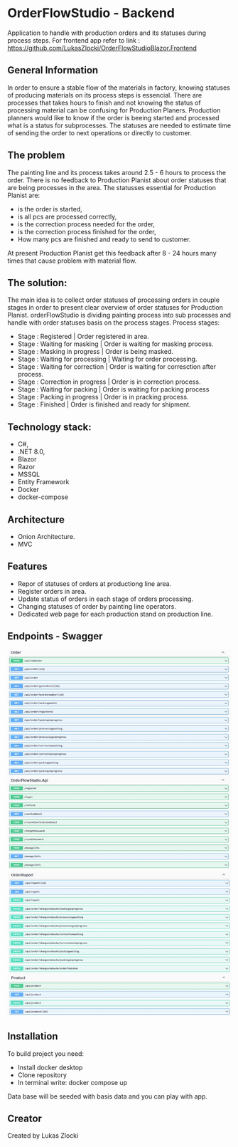 # OrderFlowStudio - Backend

Application to handle with production orders and its statuses during process steps.
For frontend app refer to link : https://github.com/LukasZlocki/OrderFlowStudioBlazor.Frontend


## General Information

In order to ensure a stable flow of the materials in factory, knowing statuses of producing materials on its process steps is essencial.
There are processes that takes hours to finish and not knowing the status of processing material can be confusing for Production Planers.
Production planners would like to know if the order is beeing started and processed what is a status for subprocesses.
The statuses are needed to estimate time of sending the order to next operations or directly to customer.


## The problem

The painting line and its process takes around 2.5 - 6 hours to process the order.
There is no feedback to Production Planist about order statuses that are being processes in the area.
The statusses essential for Production Planist are:
* is the order is started,
* is all pcs are processed correctly,
* is the correction process needed for the order,
* is the correction process finished for the order,
* How many pcs are finished and ready to send to customer.

At present Production Planist get this feedback after 8 - 24 hours many times that cause problem with material flow.


## The solution:

The main idea is to collect order statuses of processing orders in couple stages in order to present clear overview of order statuses for Production Planist.
orderFlowStudio is dividing painting process into sub processes and handle with order statuses basis on the process stages.
Process stages:
* Stage : Registered                | Order registered in area.
* Stage : Waiting for masking       | Order is waiting for masking process.
* Stage : Masking in progress	    | Order is being masked.
* Stage : Waiting for processing    | Waiting for order processing.
* Stage : Waiting for correction    | Order is waiting for corresction after process.
* Stage : Correction in progress 	| Order is in correction process.
* Stage : Waiting for packing 		| Order is waiting for packing process
* Stage : Packing in progress       | Order is in pracking process. 
* Stage : Finished 		            | Order is finished and ready for shipment.


## Technology stack:

* C#, 
* .NET 8.0, 
* Blazor
* Razor
* MSSQL
* Entity Framework
* Docker
* docker-compose


## Architecture
* Onion Architecture.
* MVC


## Features

* Repor of statuses of orders at productiong line area.
* Register orders in area.
* Update status of orders in each stage of orders processing.
* Changing statuses of order by painting line operators.
* Dedicated web page for each production stand on production line.


## Endpoints - Swagger 

![](Backend_1A.jpg)
![](Backend_1B.jpg)


## Installation

To build project you need:
* Install docker desktop
* Clone repository
* In terminal write: docker compose up

Data base will be seeded with basis data and you can play with app.


## Creator

Created by Lukas Zlocki  
